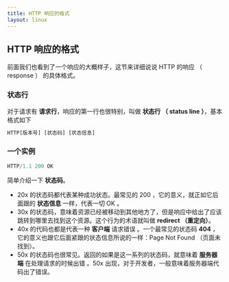 ```yaml
---
title: HTTP 响应的格式
layout: linux
---
```


## HTTP 响应的格式

前面我们也看到了一个响应的大概样子，这节来详细说说 HTTP 的响应 （ response ） 的具体格式。

### 状态行

对于请求有 **请求行**，响应的第一行也很特别，叫做 **状态行 （ status line ）**，基本格式如下

```js
HTTP[版本号] [状态码] [状态信息]
```

### 一个实例

```js
HTTP/1.1 200 OK
```

简单介绍一下 **状态码**。

- 20x 的状态码都代表某种成功状态。最常见的 200 ，它的意义，就正如它后面跟的 **状态信息** 一样，代表一切 OK 。
- 30x 的状态码，意味着资源已经被移动到其他地方了，但是响应中给出了应该跳转到哪里去找到这个资源。这个行为的术语就叫做 **redirect （重定向）**。
- 40x 的代码也都是代表一种 **客户端** 请求错误 。一个最常见的状态码 **404** ，它的意义也跟它后面紧跟的状态信息所说的一样：Page Not Found （页面未找到）。
- 50x 的状态码也很常见。返回的如果是这一系列的状态码，就意味着 **服务器端** 在处理请求的时候出错 。50x 出现，对于开发者，一般意味着服务器端代码出了错误。
